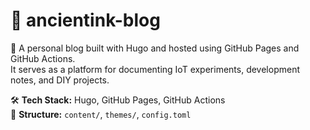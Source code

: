 # 📝 ancientink-blog

📌 A personal blog built with Hugo and hosted using GitHub Pages and GitHub Actions.  
It serves as a platform for documenting IoT experiments, development notes, and DIY projects.

🛠️ **Tech Stack:** Hugo, GitHub Pages, GitHub Actions  
📁 **Structure:** `content/`, `themes/`, `config.toml`
